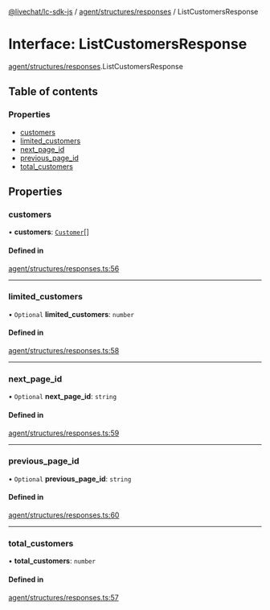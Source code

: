 [@livechat/lc-sdk-js](../README.md) / [agent/structures/responses](../modules/agent_structures_responses.md) / ListCustomersResponse

# Interface: ListCustomersResponse

[agent/structures/responses](../modules/agent_structures_responses.md).ListCustomersResponse

## Table of contents

### Properties

- [customers](agent_structures_responses.ListCustomersResponse.md#customers)
- [limited\_customers](agent_structures_responses.ListCustomersResponse.md#limited_customers)
- [next\_page\_id](agent_structures_responses.ListCustomersResponse.md#next_page_id)
- [previous\_page\_id](agent_structures_responses.ListCustomersResponse.md#previous_page_id)
- [total\_customers](agent_structures_responses.ListCustomersResponse.md#total_customers)

## Properties

### customers

• **customers**: [`Customer`](agent_structures_users.Customer.md)[]

#### Defined in

[agent/structures/responses.ts:56](https://github.com/livechat/lc-sdk-js/blob/a921f8a/src/agent/structures/responses.ts#L56)

___

### limited\_customers

• `Optional` **limited\_customers**: `number`

#### Defined in

[agent/structures/responses.ts:58](https://github.com/livechat/lc-sdk-js/blob/a921f8a/src/agent/structures/responses.ts#L58)

___

### next\_page\_id

• `Optional` **next\_page\_id**: `string`

#### Defined in

[agent/structures/responses.ts:59](https://github.com/livechat/lc-sdk-js/blob/a921f8a/src/agent/structures/responses.ts#L59)

___

### previous\_page\_id

• `Optional` **previous\_page\_id**: `string`

#### Defined in

[agent/structures/responses.ts:60](https://github.com/livechat/lc-sdk-js/blob/a921f8a/src/agent/structures/responses.ts#L60)

___

### total\_customers

• **total\_customers**: `number`

#### Defined in

[agent/structures/responses.ts:57](https://github.com/livechat/lc-sdk-js/blob/a921f8a/src/agent/structures/responses.ts#L57)
